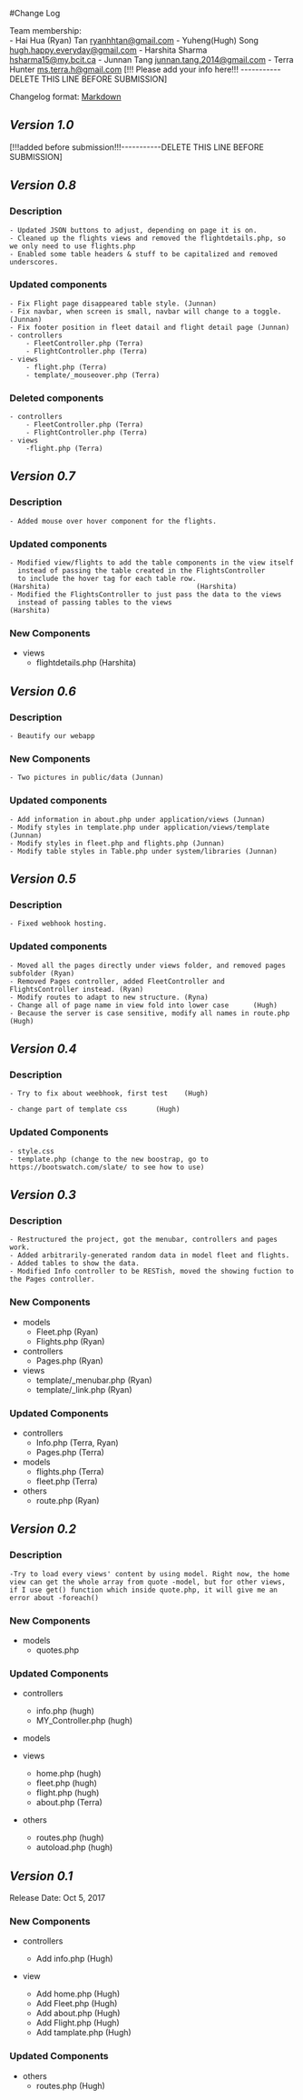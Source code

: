 #Change Log

Team membership:  
    - Hai Hua (Ryan) Tan <ryanhhtan@gmail.com> 
    - Yuheng(Hugh) Song <hugh.happy.everyday@gmail.com> 
    - Harshita Sharma <hsharma15@my.bcit.ca>
    - Junnan Tang <junnan.tang.2014@gmail.com>
    - Terra Hunter <ms.terra.h@gmail.com>
[!!! Please add your info here!!! -----------DELETE THIS LINE BEFORE SUBMISSION]

Changelog format: [Markdown](https://github.com/adam-p/markdown-here/wiki/Markdown-Cheatsheet) 

## *Version 1.0*
[!!!added before submission!!!-----------DELETE THIS LINE BEFORE SUBMISSION]

## *Version 0.8*
### Description
    - Updated JSON buttons to adjust, depending on page it is on.
    - Cleaned up the flights views and removed the flightdetails.php, so we only need to use flights.php
    - Enabled some table headers & stuff to be capitalized and removed underscores.
### Updated components
    - Fix Flight page disappeared table style. (Junnan)
    - Fix navbar, when screen is small, navbar will change to a toggle. (Junnan)
    - Fix footer position in fleet datail and flight detail page (Junnan)
    - controllers
        - FleetController.php (Terra) 
        - FlightController.php (Terra) 
    - views
        - flight.php (Terra) 
        - template/_mouseover.php (Terra)
                             
### Deleted components
    - controllers
        - FleetController.php (Terra) 
        - FlightController.php (Terra) 
    - views
        -flight.php (Terra)                                    

## *Version 0.7*
### Description
    - Added mouse over hover component for the flights.
### Updated components
    - Modified view/flights to add the table components in the view itself 
      instead of passing the table created in the FlightsController 
      to include the hover tag for each table row.                   (Harshita)                                    (Harshita)
    - Modified the FlightsController to just pass the data to the views 
      instead of passing tables to the views                        (Harshita)
### New Components
-   views
    -   flightdetails.php    (Harshita)
      
## *Version 0.6*
### Description
    - Beautify our webapp

### New Components
    - Two pictures in public/data (Junnan)

### Updated components
    - Add information in about.php under application/views (Junnan)
    - Modify styles in template.php under application/views/template (Junnan)
    - Modify styles in fleet.php and flights.php (Junnan)
    - Modify table styles in Table.php under system/libraries (Junnan)

## *Version 0.5*
### Description
    - Fixed webhook hosting.
### Updated components
    - Moved all the pages directly under views folder, and removed pages subfolder (Ryan)
    - Removed Pages controller, added FleetController and FlightsController instead. (Ryan) 
    - Modify routes to adapt to new structure. (Ryna) 
    - Change all of page name in view fold into lower case      (Hugh)
    - Because the server is case sensitive, modify all names in route.php       (Hugh)



## *Version 0.4*
### Description
    - Try to fix about weebhook, first test    (Hugh)
    
    - change part of template css       (Hugh)

### Updated Components
    - style.css
    - template.php (change to the new boostrap, go to https://bootswatch.com/slate/ to see how to use) 



## *Version 0.3*
### Description
    - Restructured the project, got the menubar, controllers and pages work.
    - Added arbitrarily-generated random data in model fleet and flights.
    - Added tables to show the data. 
    - Modified Info controller to be RESTish, moved the showing fuction to the Pages controller. 

### New Components
-   models
    -   Fleet.php    (Ryan)
    -   Flights.php  (Ryan)
-   controllers
    -   Pages.php    (Ryan)
-   views
    -   template/_menubar.php (Ryan)
    -   template/_link.php (Ryan)

### Updated Components
-   controllers
    -   Info.php    (Terra, Ryan)
    -   Pages.php   (Terra)
-   models
    -   flights.php (Terra)
    -   fleet.php (Terra)
-   others
    -   route.php   (Ryan)


## *Version 0.2*
### Description
    -Try to load every views' content by using model. Right now, the home view can get the whole array from quote -model, but for other views, if I use get() function which inside quote.php, it will give me an error about -foreach() 

### New Components
-   models
    -   quotes.php

### Updated Components

-   controllers
    -   info.php    (hugh)
    -   MY_Controller.php   (hugh)
-   models



-   views
    -   home.php    (hugh)
    -   fleet.php   (hugh)
    -   flight.php  (hugh)
    -   about.php   (Terra)


-   others
    -   routes.php      (hugh)
    -   autoload.php    (hugh)

## *Version 0.1*
Release Date: Oct 5, 2017

### New Components

-   controllers

    -   Add info.php       (Hugh)

-   view
    -   Add home.php    (Hugh)
    -   Add Fleet.php   (Hugh)
    -   Add about.php   (Hugh)
    -   Add Flight.php  (Hugh)
    -   Add tamplate.php (Hugh)

### Updated Components

-   others
    -   routes.php  (Hugh)






